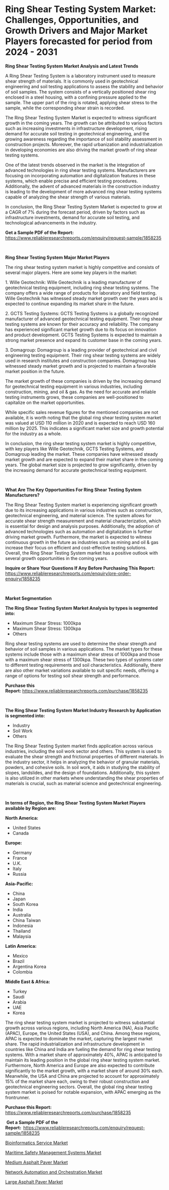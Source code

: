 <p><h1>Ring Shear Testing System Market: Challenges, Opportunities, and Growth Drivers and Major Market Players forecasted for period from 2024 - 2031</h1></p><p><strong>Ring Shear Testing System Market Analysis and Latest Trends</strong></p>
<p><p>A Ring Shear Testing System is a laboratory instrument used to measure shear strength of materials. It is commonly used in geotechnical engineering and soil testing applications to assess the stability and behavior of soil samples. The system consists of a vertically positioned shear ring enclosed in a steel housing, with a confining pressure applied to the sample. The upper part of the ring is rotated, applying shear stress to the sample, while the corresponding shear strain is recorded.</p><p>The Ring Shear Testing System Market is expected to witness significant growth in the coming years. The growth can be attributed to various factors such as increasing investments in infrastructure development, rising demand for accurate soil testing in geotechnical engineering, and the growing awareness regarding the importance of soil stability assessment in construction projects. Moreover, the rapid urbanization and industrialization in developing economies are also driving the market growth of ring shear testing systems.</p><p>One of the latest trends observed in the market is the integration of advanced technologies in ring shear testing systems. Manufacturers are focusing on incorporating automation and digitalization features in these systems, which enable precise and efficient testing procedures. Additionally, the advent of advanced materials in the construction industry is leading to the development of more advanced ring shear testing systems capable of analyzing the shear strength of various materials.</p><p>In conclusion, the Ring Shear Testing System Market is expected to grow at a CAGR of 7% during the forecast period, driven by factors such as infrastructure investments, demand for accurate soil testing, and technological advancements in the industry.</p></p>
<p><strong>Get a Sample PDF of the Report:&nbsp;</strong> <a href="https://www.reliableresearchreports.com/enquiry/request-sample/1858235">https://www.reliableresearchreports.com/enquiry/request-sample/1858235</a></p>
<p>&nbsp;</p>
<p><strong>Ring Shear Testing System Major Market Players</strong></p>
<p><p>The ring shear testing system market is highly competitive and consists of several major players. Here are some key players in the market:</p><p>1. Wille Geotechnik: Wille Geotechnik is a leading manufacturer of geotechnical testing equipment, including ring shear testing systems. The company offers a wide range of products for laboratory and field testing. Wille Geotechnik has witnessed steady market growth over the years and is expected to continue expanding its market share in the future.</p><p>2. GCTS Testing Systems: GCTS Testing Systems is a globally recognized manufacturer of advanced geotechnical testing equipment. Their ring shear testing systems are known for their accuracy and reliability. The company has experienced significant market growth due to its focus on innovation and product development. GCTS Testing Systems is expected to maintain a strong market presence and expand its customer base in the coming years.</p><p>3. Domagroup: Domagroup is a leading provider of geotechnical and civil engineering testing equipment. Their ring shear testing systems are widely used in research institutes and construction companies. Domagroup has witnessed steady market growth and is projected to maintain a favorable market position in the future.</p><p>The market growth of these companies is driven by the increasing demand for geotechnical testing equipment in various industries, including construction, mining, and oil & gas. As the need for accurate and reliable testing instruments grows, these companies are well-positioned to capitalize on the market opportunities.</p><p>While specific sales revenue figures for the mentioned companies are not available, it is worth noting that the global ring shear testing system market was valued at USD 110 million in 2020 and is expected to reach USD 160 million by 2025. This indicates a significant market size and growth potential for the industry as a whole.</p><p>In conclusion, the ring shear testing system market is highly competitive, with key players like Wille Geotechnik, GCTS Testing Systems, and Domagroup leading the market. These companies have witnessed steady market growth and are expected to expand their market share in the coming years. The global market size is projected to grow significantly, driven by the increasing demand for accurate geotechnical testing equipment.</p></p>
<p>&nbsp;</p>
<p><strong>What Are The Key Opportunities For Ring Shear Testing System Manufacturers?</strong></p>
<p><p>The Ring Shear Testing System market is experiencing significant growth due to its increasing applications in various industries such as construction, geotechnical engineering, and material science. The system allows for accurate shear strength measurement and material characterization, which is essential for design and analysis purposes. Additionally, the adoption of advanced technologies such as automation and digitalization is further driving market growth. Furthermore, the market is expected to witness continuous growth in the future as industries such as mining and oil & gas increase their focus on efficient and cost-effective testing solutions. Overall, the Ring Shear Testing System market has a positive outlook with several growth opportunities in the coming years.</p></p>
<p><strong>Inquire or Share Your Questions If Any Before Purchasing This Report:</strong> <a href="https://www.reliableresearchreports.com/enquiry/pre-order-enquiry/1858235">https://www.reliableresearchreports.com/enquiry/pre-order-enquiry/1858235</a></p>
<p>&nbsp;</p>
<p><strong>Market Segmentation</strong></p>
<p><strong>The Ring Shear Testing System Market Analysis by types is segmented into:</strong></p>
<p><ul><li>Maximum Shear Stress: 1000kpa</li><li>Maximum Shear Stress: 1300kpa</li><li>Others</li></ul></p>
<p><p>Ring shear testing systems are used to determine the shear strength and behavior of soil samples in various applications. The market types for these systems include those with a maximum shear stress of 1000kpa and those with a maximum shear stress of 1300kpa. These two types of systems cater to different testing requirements and soil characteristics. Additionally, there are also other market variations available to suit specific needs, offering a range of options for testing soil shear strength and performance.</p></p>
<p><strong>Purchase this Report:&nbsp;</strong><a href="https://www.reliableresearchreports.com/purchase/1858235">https://www.reliableresearchreports.com/purchase/1858235</a></p>
<p>&nbsp;</p>
<p><strong>The Ring Shear Testing System Market Industry Research by Application is segmented into:</strong></p>
<p><ul><li>Industry</li><li>Soil Work</li><li>Others</li></ul></p>
<p><p>The Ring Shear Testing System market finds application across various industries, including the soil work sector and others. This system is used to evaluate the shear strength and frictional properties of different materials. In the industry sector, it helps in analyzing the behavior of granular materials, powders, and cohesive soils. In soil work, it aids in studying the stability of slopes, landslides, and the design of foundations. Additionally, this system is also utilized in other markets where understanding the shear properties of materials is crucial, such as material science and geotechnical engineering.</p></p>
<p>&nbsp;</p>
<p><strong>In terms of Region, the Ring Shear Testing System Market Players available by Region are:</strong></p>
<p>
    <p> <strong> North America: </strong>
        <ul>
            <li>United States</li>
            <li>Canada</li>
        </ul>
        </p> 
    <p> <strong> Europe: </strong>
        <ul>
            <li>Germany</li>
            <li>France</li>
            <li>U.K.</li>
            <li>Italy</li>
            <li>Russia</li>
        </ul>
        </p> 
    <p> <strong> Asia-Pacific: </strong>
        <ul>
            <li>China</li>
            <li>Japan</li>
            <li>South Korea</li>
            <li>India</li>
            <li>Australia</li>
            <li>China Taiwan</li>
            <li>Indonesia</li>
            <li>Thailand</li>
            <li>Malaysia</li>
        </ul>
        </p> 
    <p> <strong> Latin America: </strong>
        <ul>
            <li>Mexico</li>
            <li>Brazil</li>
            <li>Argentina Korea</li>
            <li>Colombia</li>
        </ul>
        </p> 
    <p> <strong> Middle East & Africa: </strong>
        <ul>
            <li>Turkey</li>
            <li>Saudi</li>
            <li>Arabia</li>
            <li>UAE</li>
            <li>Korea</li>
        </ul>
    </p>
    </p>
<p><p>The ring shear testing system market is projected to witness substantial growth across various regions, including North America (NA), Asia Pacific (APAC), Europe, the United States (USA), and China. Among these regions, APAC is expected to dominate the market, capturing the largest market share. The rapid industrialization and infrastructure development in countries like China and India are fueling the demand for ring shear testing systems. With a market share of approximately 40%, APAC is anticipated to maintain its leading position in the global ring shear testing system market. Furthermore, North America and Europe are also expected to contribute significantly to the market growth, with a market share of around 30% each. Meanwhile, the USA and China are projected to account for approximately 15% of the market share each, owing to their robust construction and geotechnical engineering sectors. Overall, the global ring shear testing system market is poised for notable expansion, with APAC emerging as the frontrunner.</p></p>
<p><strong>Purchase this Report: </strong><a href="https://www.reliableresearchreports.com/purchase/1858235">https://www.reliableresearchreports.com/purchase/1858235</a></p>
<p>&nbsp;<strong>Get a Sample PDF of the Report:&nbsp;&nbsp;</strong><a href="https://www.reliableresearchreports.com/enquiry/request-sample/1858235">https://www.reliableresearchreports.com/enquiry/request-sample/1858235</a></p>
<p><strong></strong></p>
<p><p><a href="https://medium.com/@juliepayne1928/bioinformatics-service-market-outlook-industry-overview-and-forecast-2023-to-2030-77ca665125f9">Bioinformatics Service Market</a></p><p><a href="https://medium.com/@juliepayne1928/maritime-safety-management-systems-market-size-cagr-trends-2024-2030-621c49ca3e62">Maritime Safety Management Systems Market</a></p><p><a href="https://github.com/grishafomin4852/Market-Research-Report-List-2/blob/main/medium-asphalt-paver-market.md">Medium Asphalt Paver Market</a></p><p><a href="https://medium.com/@juliepayne1928/analyzing-network-automation-and-orchestration-market-global-industry-perspective-and-forecast-818cf76c2554">Network Automation and Orchestration Market</a></p><p><a href="https://github.com/abbypearson7765/Market-Research-Report-List-2/blob/main/large-asphalt-paver-market.md">Large Asphalt Paver Market</a></p></p>